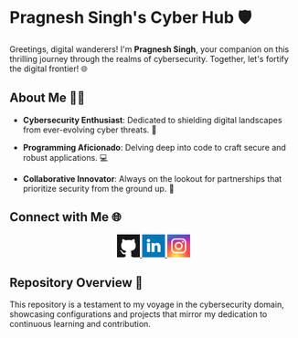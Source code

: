 # Pragnesh Singh's Cyber Hub 🛡️

Greetings, digital wanderers! I'm **Pragnesh Singh**, your companion on this thrilling journey through the realms of cybersecurity. Together, let's fortify the digital frontier! 🌐

## About Me 👨‍💻

- **Cybersecurity Enthusiast**: Dedicated to shielding digital landscapes from ever-evolving cyber threats. 🔐

- **Programming Aficionado**: Delving deep into code to craft secure and robust applications. 💻

- **Collaborative Innovator**: Always on the lookout for partnerships that prioritize security from the ground up. 🤝

## Connect with Me 🌐

<p align="center">
  <a href="https://github.com/yourusername">
    <img src="https://raw.githubusercontent.com/edent/SuperTinyIcons/master/images/svg/github.svg" alt="GitHub" width="40" height="40"/>
  </a>
  <a href="https://www.linkedin.com/in/yourusername/">
    <img src="https://raw.githubusercontent.com/edent/SuperTinyIcons/master/images/svg/linkedin.svg" alt="LinkedIn" width="40" height="40"/>
  </a>
  <a href="https://www.instagram.com/yourusername/">
    <img src="https://raw.githubusercontent.com/edent/SuperTinyIcons/master/images/svg/instagram.svg" alt="Instagram" width="40" height="40"/>
  </a>
</p>

## Repository Overview 📂

This repository is a testament to my voyage in the cybersecurity domain, showcasing configurations and projects that mirror my dedication to continuous learning and contribution.
